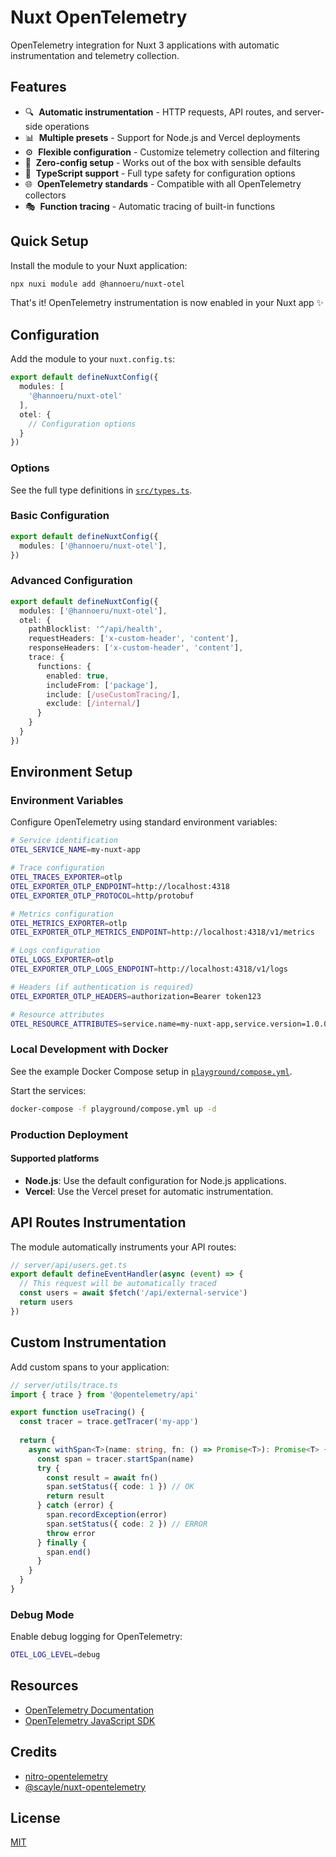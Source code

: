 # Nuxt OpenTelemetry

<!-- [![npm version][npm-version-src]][npm-version-href]
[![npm downloads][npm-downloads-src]][npm-downloads-href] -->

OpenTelemetry integration for Nuxt 3 applications with automatic instrumentation and telemetry collection.

## Features

- 🔍 &nbsp;**Automatic instrumentation** - HTTP requests, API routes, and server-side operations
- 📊 &nbsp;**Multiple presets** - Support for Node.js and Vercel deployments
- ⚙️ &nbsp;**Flexible configuration** - Customize telemetry collection and filtering
- 🎯 &nbsp;**Zero-config setup** - Works out of the box with sensible defaults
- 🔧 &nbsp;**TypeScript support** - Full type safety for configuration options
- 🌐 &nbsp;**OpenTelemetry standards** - Compatible with all OpenTelemetry collectors
- 🎭 &nbsp;**Function tracing** - Automatic tracing of built-in functions

## Quick Setup

Install the module to your Nuxt application:

```bash
npx nuxi module add @hannoeru/nuxt-otel
```

That's it! OpenTelemetry instrumentation is now enabled in your Nuxt app ✨

## Configuration

Add the module to your `nuxt.config.ts`:

```ts
export default defineNuxtConfig({
  modules: [
    '@hannoeru/nuxt-otel'
  ],
  otel: {
    // Configuration options
  }
})
```

### Options

See the full type definitions in [`src/types.ts`](./src/types.ts).

### Basic Configuration

```ts
export default defineNuxtConfig({
  modules: ['@hannoeru/nuxt-otel'],
})
```

### Advanced Configuration

```ts
export default defineNuxtConfig({
  modules: ['@hannoeru/nuxt-otel'],
  otel: {
    pathBlocklist: '^/api/health',
    requestHeaders: ['x-custom-header', 'content'],
    responseHeaders: ['x-custom-header', 'content'],
    trace: {
      functions: {
        enabled: true,
        includeFrom: ['package'],
        include: [/useCustomTracing/],
        exclude: [/internal/]
      }
    }
  }
})
```

## Environment Setup

### Environment Variables

Configure OpenTelemetry using standard environment variables:

```bash
# Service identification
OTEL_SERVICE_NAME=my-nuxt-app

# Trace configuration
OTEL_TRACES_EXPORTER=otlp
OTEL_EXPORTER_OTLP_ENDPOINT=http://localhost:4318
OTEL_EXPORTER_OTLP_PROTOCOL=http/protobuf

# Metrics configuration
OTEL_METRICS_EXPORTER=otlp
OTEL_EXPORTER_OTLP_METRICS_ENDPOINT=http://localhost:4318/v1/metrics

# Logs configuration
OTEL_LOGS_EXPORTER=otlp
OTEL_EXPORTER_OTLP_LOGS_ENDPOINT=http://localhost:4318/v1/logs

# Headers (if authentication is required)
OTEL_EXPORTER_OTLP_HEADERS=authorization=Bearer token123

# Resource attributes
OTEL_RESOURCE_ATTRIBUTES=service.name=my-nuxt-app,service.version=1.0.0,deployment.environment=production
```

### Local Development with Docker

See the example Docker Compose setup in [`playground/compose.yml`](./playground/compose.yml).

Start the services:

```bash
docker-compose -f playground/compose.yml up -d
```

### Production Deployment

#### Supported platforms

- **Node.js**: Use the default configuration for Node.js applications.
- **Vercel**: Use the Vercel preset for automatic instrumentation.

## API Routes Instrumentation

The module automatically instruments your API routes:

```ts
// server/api/users.get.ts
export default defineEventHandler(async (event) => {
  // This request will be automatically traced
  const users = await $fetch('/api/external-service')
  return users
})
```

## Custom Instrumentation

Add custom spans to your application:

```ts
// server/utils/trace.ts
import { trace } from '@opentelemetry/api'

export function useTracing() {
  const tracer = trace.getTracer('my-app')
  
  return {
    async withSpan<T>(name: string, fn: () => Promise<T>): Promise<T> {
      const span = tracer.startSpan(name)
      try {
        const result = await fn()
        span.setStatus({ code: 1 }) // OK
        return result
      } catch (error) {
        span.recordException(error)
        span.setStatus({ code: 2 }) // ERROR
        throw error
      } finally {
        span.end()
      }
    }
  }
}
```

### Debug Mode

Enable debug logging for OpenTelemetry:

```bash
OTEL_LOG_LEVEL=debug
```

## Resources

- [OpenTelemetry Documentation](https://opentelemetry.io/docs/)
- [OpenTelemetry JavaScript SDK](https://github.com/open-telemetry/opentelemetry-js)

## Credits

- [nitro-opentelemetry](https://github.com/huang-julien/nitro-opentelemetry)
- [@scayle/nuxt-opentelemetry](https://www.npmjs.com/package/@scayle/nuxt-opentelemetry)

## License

[MIT](./LICENSE)
